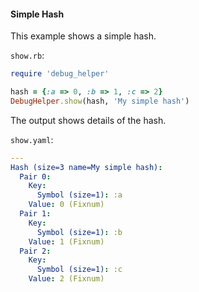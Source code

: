 #### Simple Hash

This example shows a simple hash.

```show.rb```:
```ruby
require 'debug_helper'

hash = {:a => 0, :b => 1, :c => 2}
DebugHelper.show(hash, 'My simple hash')
```

The output shows details of the hash.

```show.yaml```:
```yaml
---
Hash (size=3 name=My simple hash):
  Pair 0:
    Key:
      Symbol (size=1): :a
    Value: 0 (Fixnum)
  Pair 1:
    Key:
      Symbol (size=1): :b
    Value: 1 (Fixnum)
  Pair 2:
    Key:
      Symbol (size=1): :c
    Value: 2 (Fixnum)
```
